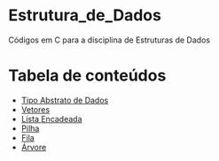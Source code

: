 # Estrutura_de_Dados
Códigos em C para a disciplina de Estruturas de Dados

Tabela de conteúdos
=================
<!--ts-->
   * [Tipo Abstrato de Dados](#Sobre)
   * [Vetores](#tabela-de-conteudo)
   * [Lista Encadeada](#instalacao)
   * [Pilha](#como-usar)
   * [Fila](#como-usar)
   * [Árvore](#Arvore)
<!--te-->
